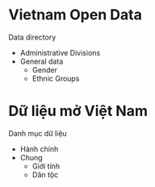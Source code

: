 # Vietnam Open Data

Data directory

- Administrative Divisions
- General data
   * Gender
   * Ethnic Groups

# Dữ liệu mở Việt Nam

Danh mục dữ liệu

- Hành chính
- Chung
   * Giới tính
   * Dân tộc
